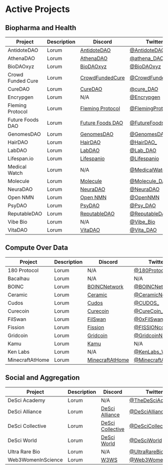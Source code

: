 # Active Projects

## Biopharma and Health

| Project   | Description | Discord | Twitter | Website |
| --------- | ----------- | ------- | ------- | ------- |
| AntidoteDAO | Lorum | [AntidoteDAO](https://t.co/bF7F2M3frF) | [@AntidoteDAO](https://twitter.com/AntidoteDao) | [Website](http://antidotedao.org/) |
| AthenaDAO | Lorum | [AthenaDAO](https://discord.gg/F5tGHYdzSR)  | [@athena_DAO_](https://twitter.com/athena_DAO_) | [Website](https://www.athenadao.co/) |
| BioDAOxyz | Lorum | [BioDAOxyz](https://discord.com/invite/7yMtZwp7Rq) | [@BioDAOxyz](https://twitter.com/BioDAOxyz) | [Website](https://www.biodao.xyz/) |
| Crowd Funded Cure | Lorum |[CrowdFundedCure](https://discord.gg/6tFG8RDygW) |[@CrowdFundedCure](https://twitter.com/CrowdFundedCure) | [Website](https://crowdfundedcures.org/) |
| CureDAO | Lorum | [CureDAO](https://discord.com/invite/9yyYFBqs5H) | [@cure_DAO](https://twitter.com/cure_dao) | [Website](https://www.curedao.org/) |
| Encrypgen | Lorum | N/A | [@Encrypgen](https://twitter.com/Encrypgen) | [Website](https://encrypgen.com/) |
| Fleming Protocol | Lorum | [Fleming Protocol](https://discord.com/invite/BazSJcxfbB) | [@FlemingProtocol](https://twitter.com/FlemingProtocol) | [Website](https://flemingprotocol.io/) |
| Future Foods DAO | Lorum | [Future Foods DAO](https://discord.com/invite/vCbAEKzMkJ) | [@FutureFoodsDAO](https://twitter.com/FutureFoodsDAO) | [Website](https://www.futurefoodsdao.com/) |
| GenomesDAO | Lorum | [GenomesDAO](discord.com/invite/3DaD2na4XJ) | [@GenomesDAO](https://twitter.com/GenomesDAO) | [Website](https://genomes.io/) |
| HairDAO | Lorum | [HairDAO](https://discord.com/invite/k325THfrBz) | [@HairDAO_](https://twitter.com/HairDAO_) | [Website](https://www.hairdao.xyz/) |
| LabDAO | Lorum | [LabDAO](https://discord.gg/labdao) | [@Lab_DAO](https://twitter.com/lab_dao) |  [Website](https://www.labdao.xyz/) |
| Lifespan.io | Lorum | [Lifespanio](https://discord.com/invite/4gNG9q4) | [@Lifespanio](https://twitter.com/lifespanio) | [Website](https://www.lifespan.io/) |
| Medical Watch | Lorum | N/A | [@MedicalWatchFTW](https://twitter.com/MedicalwatchFTW) | [Website](https://blog.medical.watch/) |
| Molecule | Lorum | [Molecule](https://discord.gg/hK3nKxvrQa) | [@Molecule_DAO](https://twitter.com/Molecule_dao) | [Website](https://www.molecule.to/) |
| NeuraDAO | Lorum | [NeuraDAO](https://discord.gg/emNyusZ2v3) | [@NeuraDAO](https://twitter.com/neuradao) | [Website](https://neuradao.to/) |
| Open NMN | Lorum | [Open NMN](https://discord.com/invite/c4AXEJYVcG) | [@OpenNMN](https://twitter.com/OpenNMN) | [Website](https://www.opennmn.com/) |
| PsyDAO | Lorum | [PsyDAO](https://discord.gg/hUH4MWxVFx) | [@Psy_DAO](https://twitter.com/psy_dao) | [Website](https://psydao.io/) |
| ReputableDAO | Lorum | [ReputableDAO](https://discord.gg/y9NBdYTm7C) | [@ReputableDAO](https://twitter.com/ReputableDAO) | [Website](https://www.reputable.health/) |
| Vibe Bio | Lorum | N/A | [@Vibe_Bio](https://twitter.com/vibe_bio) | [Website](http://www.vibebio.com/) |
| VitaDAO | Lorum | [VitaDAO](https://discord.gg/vitadao) | [@Vita_DAO](https://twitter.com/vita_dao) | [Website](https://www.vitadao.com/) |

## Compute Over Data

| Project   | Description | Discord | Twitter | Website |
| --------- | ----------- | ------- | ------- | ------- |
| 180 Protocol | Lorum | N/A | [@180ProtocolTech](https://twitter.com/180ProtocolTech) | [Website](https://www.180protocol.com/) |
| Bacalhau | Lorum | N/A | N/A | [Website](https://www.bacalhau.org/) |
| BOINC | Lorum | [BOINCNetwork](https://discord.com/invite/wPRafUq) | [@BOINCNetwork](https://twitter.com/BOINCNetwork) | [Website](https://boinc.berkeley.edu/) |
| Ceramic | Lorum | [Ceramic](https://chat.ceramic.network/) | [@CeramicNetwork](https://twitter.com/ceramicnetwork) | [Website](https://ceramic.network/) |
| Cudos | Lorum | [Cudos](https://discord.com/invite/cudos) | [@CUDOS_](https://twitter.com/CUDOS_) | [Website](https://www.cudos.org/) |
| Curecoin | Lorum | [Curecoin](https://discord.gg/jtztkFZ) | [@CureCoin_Team](https://twitter.com/CureCoin_Team) | [Website](https://curecoin.net/) |
| FilSwan | Lorum | [FilSwan](https://discord.com/invite/KKGhy8ZqzK) | [@0xFilSwan](https://twitter.com/0xfilswan) | [Website](https://www.filswan.com/homepage) |
| Fission | Lorum | [Fission](https://discord.com/invite/daDMAjE) | [@FISSIONcodes](https://twitter.com/FISSIONcodes) | [Website](https://fission.codes/) |
| Gridcoin | Lorum | [Gridcoin](https://discord.gg/jf9XX4a) | [@GridcoinNetwork](https://twitter.com/GridcoinNetwork/) | [Website](https://gridcoin.us) |
| Kamu | Lorum | [Kamu](https://discord.gg/nU6TXRQNXC) | N/A | [Website](https://www.kamu.dev/) |
| Ken Labs | Lorum | N/A | [@KenLabs_Web3](https://twitter.com/kenlabs_web3) | [Website](https://ken.cloud) |
| MinecraftAtHome | Lorum | [MinecraftAtHome](https://discord.com/invite/9ADq74zp) | [@MinecraftAtHome](https://twitter.com/minecraftathome) | [Website](https://minecraftathome.com/) |

## Social and Aggregation

| Project   | Description | Discord | Twitter | Website |
| --------- | ----------- | ------- | ------- | ------- |
| DeSci Academy | Lorum | N/A | [@TheDeSciAcademy](https://twitter.com/TheDesciAcademy) | [Website](https://www.desci.academy/) |
| DeSci Alliance | Lorum | [DeSci Alliance](https://discord.com/invite/D2DxBpkfWZ) | [@DeSciAlliance](https://twitter.com/descialliance) | [Website](https://linktr.ee/desci) |
| DeSci Collective | Lorum | [DeSci Collective](https://discord.com/invite/KtjXYsjBB7) | [@DeSciCollective](https://twitter.com/DeSciCollective) | [Website](https://mintable.app/DeSciCollective) |
| DeSci World | Lorum | [DeSci World](https://discord.com/invite/jnEUqVH8xv) | [@DeSciWorld](https://twitter.com/DeSciWorld) | [Website](https://desci.world/) |
| Ultra Rare Bio | Lorum | N/A | [@UltraRareBio](https://twitter.com/UltraRareBio) | [Website](https://www.ultrarare.bio/) |
| Web3WomenInScience | Lorum | [W3WS](https://discord.gg/P7kPtqRfJf) | [@Web3WomenInSci](https://twitter.com/Web3WomenInSci) | [Website](https://womeninscience.xyz/) |
